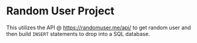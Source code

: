 # Random User Project

This utilizes the API @ https://randomuser.me/api/ to get random user and then build `INSERT` statements to drop into a SQL database.

